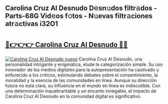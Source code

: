 ## Carolina Cruz Al Desnudo D𝚎sn𝚞dos filtr𝚊dos - Parts-68G Vid𝚎os f𝚘tos - N𝚞evas filtr𝚊ciones atr𝚊ctivas i32O1

# <h2><a href="http://mb8ldk.tromn.icu/?c=Carolina+Cruz+Al+Desnudo">🔗👉👉👉 Carolina Cruz Al Desnudo 🔗🔗</a></h2>

[![Carolina Cruz Al Desnudo nuevo](https://i.imgur.com/pEAQMta.gif)](http://mb8ldk.tromn.icu/?c=Carolina+Cruz+Al+Desnudo)
Carolina Cruz Al Desnudo, una personalidad intrigante y enigmática, elude la categorización simple. Su uso innovador de los medios digitales para la autopresentación ha cautivado y enfurecido a los críticos, estimulando debates sobre el consentimiento, la moralidad y la esencia de las comunidades en línea. Aunque su dirección futura no está clara, su influencia en el mundo en línea es indiscutible. Con una determinación inquebrantable y un encanto innegable, el impacto de Carolina Cruz Al Desnudo en la comunidad digital es significativo.
